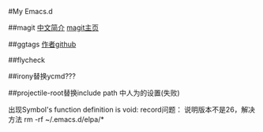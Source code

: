 #My Emacs.d

##magit
[中文简介](http://jixiuf.github.io/blog/000100-emacs-magit.html/)
[magit主页](https://magit.vc/manual)

##ggtags
[作者github](https://github.com/leoliu/ggtags)

##flycheck
[](https://phenix3443.github.io/notebook/emacs/modes/flycheck-mode.html)

##irony替换ycmd???
[](https://marquistj13.github.io/MyBlog/2018/04/emacs-cpp-ide-irony/)

##projectile-root替换include path 中人为的设置(失败)
[](https://emacs.stackovernet.com/cn/q/2773)

出现Symbol's function definition is void: record问题：
说明版本不是26，解决方法 rm -rf ~/.emacs.d/elpa/* 
